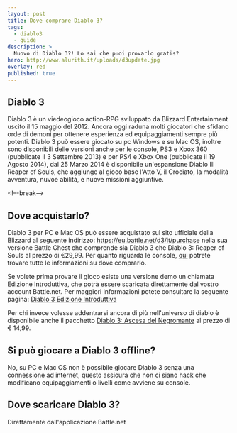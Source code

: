```yaml
---
layout: post
title: Dove comprare Diablo 3?
tags:
  - diablo3
  - guide
description: >
  Nuovo di Diablo 3?! Lo sai che puoi provarlo gratis? 
hero: http://www.alurith.it/uploads/d3update.jpg
overlay: red
published: true
---
```

## Diablo 3
Diablo 3 è un viedeogioco action-RPG sviluppato da Blizzard Entertainment uscito il 15 maggio del 2012. Ancora oggi raduna molti giocatori che sfidano orde di demoni per ottenere esperienza ed equipaggiamenti sempre più potenti. Diablo 3 può essere giocato su pc Windows e su Mac OS, inoltre sono disponibili delle versioni anche per le console, PS3 e Xbox 360 (pubblicate il 3 Settembre 2013) e per PS4 e Xbox One (pubblicate il 19 Agosto 2014), dal 25 Marzo 2014 è disponibile un'espansione Diablo III Reaper of Souls, che aggiunge al gioco base l'Atto V, il Crociato, la modalità avventura, nuvoe abilità, e nuove missioni aggiuntive.

<!–-break-–>

## Dove acquistarlo?

Diablo 3 per PC e Mac OS può essere acquistato sul sito ufficiale della Blizzard al seguente indirizzo: <a href="https://eu.battle.net/d3/it/purchase">https://eu.battle.net/d3/it/purchase</a> nella sua versione Battle Chest che comprende sia Diablo 3 che Diablo 3: Reaper of Souls al prezzo di €29,99. Per quanto riguarda le console, <a href="https://eu.battle.net/d3/it/console/">qui</a> potrete trovare tutte le informazioni su dove comprarlo.

Se volete prima provare il gioco esiste una versione demo un chiamata Edizione Introduttiva, che potrà essere scaricata direttamente dal vostro account Battle.net. Per maggiori informazioni potete consultare la seguente pagina: <a href="https://eu.battle.net/d3/it/blog/10042264/finalmente-disponibile-ledizione-introduttiva-gratuita-di-diablo-iii-15-08-2012">Diablo 3 Edizione Introduttiva</a>

Per chi invece volesse addentrarsi ancora di più nell'universo di diablo è disponibile anche il pacchetto <a href="https://eu.battle.net/shop/it/product/diablo-iii-rise-of-the-necromancer">Diablo 3: Ascesa del Negromante</a> al prezzo di € 14,99.

## Si può giocare a Diablo 3 offline?
No, su PC e Mac OS non è possibile giocare Diablo 3 senza una connessione ad internet, questo assicura che non ci siano hack che modificano equipaggiamenti o livelli come avviene su console.

## Dove scaricare Diablo 3?
Direttamente dall'applicazione Battle.net
